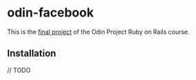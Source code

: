 # odin-facebook

This is the [final project](https://www.theodinproject.com/lessons/final-project) of the Odin Project Ruby on Rails course.

## Installation

// TODO
